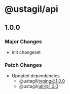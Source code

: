# @ustagil/api

## 1.0.0

### Major Changes

- init changeset

### Patch Changes

- Updated dependencies
  - @ustagil/typing@1.0.0
  - @ustagil/util@1.0.0
